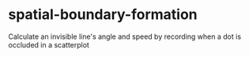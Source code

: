 # spatial-boundary-formation
Calculate an invisible line's angle and speed by recording when a dot is occluded in a scatterplot
